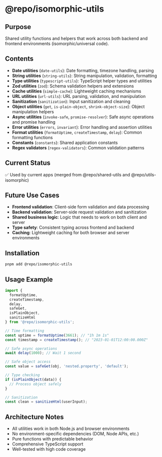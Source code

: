 # @repo/isomorphic-utils

## Purpose
Shared utility functions and helpers that work across both backend and frontend environments (isomorphic/universal code).

## Contents
- **Date utilities** (`date-utils`): Date formatting, timezone handling, parsing
- **String utilities** (`string-utils`): String manipulation, validation, formatting  
- **Type utilities** (`typescript-utils`): TypeScript helper types and utilities
- **Zod utilities** (`zod`): Schema validation helpers and extensions
- **Cache utilities** (`simple-cache`): Lightweight caching mechanisms
- **URL utilities** (`url-utils`): URL parsing, validation, and manipulation
- **Sanitization** (`sanitization`): Input sanitization and cleaning
- **Object utilities** (`get`, `is-plain-object`, `shrink-object-size`): Object manipulation helpers
- **Async utilities** (`invoke-safe`, `promise-resolver`): Safe async operations and promise handling
- **Error utilities** (`errors`, `invariant`): Error handling and assertion utilities
- **Format utilities** (`formatUptime`, `createTimestamp`, `delay`): Common formatting functions
- **Constants** (`constants`): Shared application constants
- **Regex validators** (`regex-validators`): Common validation patterns

## Current Status
✅ Used by current apps (merged from @repo/shared-utils and @repo/utils-isomorphic)

## Future Use Cases
- **Frontend validation**: Client-side form validation and data processing
- **Backend validation**: Server-side request validation and sanitization  
- **Shared business logic**: Logic that needs to work on both client and server
- **Type safety**: Consistent typing across frontend and backend
- **Caching**: Lightweight caching for both browser and server environments

## Installation
```bash
pnpm add @repo/isomorphic-utils
```

## Usage Example
```typescript
import { 
  formatUptime, 
  createTimestamp, 
  delay,
  safeGet,
  isPlainObject,
  sanitizeHtml 
} from '@repo/isomorphic-utils';

// Time formatting
const uptime = formatUptime(3661); // "1h 1m 1s"
const timestamp = createTimestamp(); // "2023-01-01T12:00:00.000Z"

// Safe async operations
await delay(1000); // Wait 1 second

// Safe object access
const value = safeGet(obj, 'nested.property', 'default');

// Type checking
if (isPlainObject(data)) {
  // Process object safely
}

// Sanitization
const clean = sanitizeHtml(userInput);
```

## Architecture Notes
- All utilities work in both Node.js and browser environments
- No environment-specific dependencies (DOM, Node APIs, etc.)
- Pure functions with predictable behavior
- Comprehensive TypeScript support
- Well-tested with high code coverage